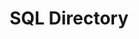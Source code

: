 ---
title: SQL Directory
menu:
  sidebar:
    name: SQL
    identifier: SQL-directory
    weight: 10
---